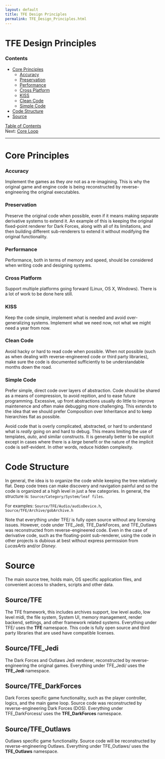 ```yaml
---
layout: default
title: TFE Design Principles
permalink: TFE_Design_Principles.html
---
```

# TFE Design Principles

### Contents
* [Core Principles](#core-principles)
  * [Accuracy](#accuracy)
  * [Preservation](#preservation)
  * [Performance](#performance)
  * [Cross Platform](#cross-platform)
  * [KISS](#kiss)
  * [Clean Code](#clean-code)
  * [Simple Code](#simple-code)
* [Code Structure](#code-structure)
* [Source](#source)

[Table of Contents](TD_Table_Of_Contents.md)<br>
Next: [Core Loop](TD_Core_Loop.md)

---

# Core Principles
### Accuracy
Implement the games as they *are* not as a re-imagining. This is why the original game and engine code is being reconstructed by reverse-engineering the original executables.
### Preservation
Preserve the original code when possible, even if it means making separate derivative systems to extend it. An example of this is keeping the original fixed-point renderer for Dark Forces, along with all of its limitations, and then building different sub-renderers to extend it without modifying the original functionality.
### Performance
Performance, both in terms of memory and speed, should be considered when writing code and designing systems.

### Cross Platform
Support multiple platforms going forward (Linux, OS X, Windows). There is a lot of work to be done here still.

### KISS
Keep the code simple, implement what is needed and avoid over-generalizing systems. Implement what we need now, not what we might need a year from now.

### Clean Code
Avoid hacky or hard to read code when possible. When not possible (such as when dealing with reverse-engineered code or third party libraries), make sure the code is documented sufficiently to be understandable months down the road.

### Simple Code
Prefer simple, direct code over layers of abstraction. Code should be shared as a means of compression, to avoid repition, and to ease future programming. Excessive, up front abstractions usually do little to improve maintenence and often make debugging more challenging. This extends to the idea that we should prefer Composition over Inheritance and to keep hierarchies flat as possible.

Avoid code that is overly complicated, abstracted, or hard to understand what is *really* going on and hard to debug. This means limiting the use of templates, *auto*, and similar constructs. It is generally better to be explicit except in cases where there is a *large* benefit or the nature of the implicit code is self-evident. In other words, reduce hidden complexity.

# Code Structure
In general, the idea is to organize the code while keeping the tree relatively flat. Deep code trees can make discovery and navigation painful and so the code is organized at a high level in just a few categories. In general, the structure is: `Source/Category/System/leaf files`.

For examples: `Source/TFE/Audio/audioDevice.h`, `Source/TFE/Archive/gobArchive.h`

Note that everything under TFE/ is fully open source without any licensing issues. However, code under TFE_Jedi, TFE_DarkForces, and TFE_Outlaws was reconstructed from reverse-engineered code. Even in the case of derivative code, such as the floating-point sub-renderer, using the code in other projects is dubious at best without express permission from *LucasArts* and/or *Disney*.

# Source
The main source tree, holds main, OS specific application files, and convenient access to shaders, scripts and other data.

## Source/TFE
The TFE framework, this includes archives support, low level audio, low level midi, the file system, System UI, memory management, render backend, settings, and other framework related systems. Everything under TFE/ uses the **TFE** namespace. This code is fully open source and third party libraries that are used have compatible licenses.

## Source/TFE_Jedi
The Dark Forces and Outlaws Jedi renderer, reconstructed by reverse-engineering the original games. Everything under TFE_Jedi/ uses the **TFE_Jedi** namespace.

## Source/TFE_DarkForces
Dark Forces specific game functionality, such as the player controller, logics, and the main game loop. Source code was reconstructed by reverse-engineering Dark Forces (DOS). Everything under TFE_DarkForcess/ uses the **TFE_DarkForces** namespace.

## Source/TFE_Outlaws
Outlaws specific game functionality. Source code will be reconstructed by reverse-engineering Outlaws. Everything under TFE_Outlaws/ uses the **TFE_Outlaws** namespace.
